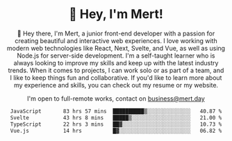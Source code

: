 <div align="center">
  <h1 align="center">👋 Hey, I'm Mert! </h1>
<p>
 🎉 Hey there, I'm Mert, a junior front-end developer with a passion for creating beautiful and interactive web experiences. I love working with modern web technologies like React, Next, Svelte, and Vue, as well as using Node.js for server-side development. I'm a self-taught learner who is always looking to improve my skills and keep up with the latest industry trends. When it comes to projects, I can work solo or as part of a team, and I like to keep things fun and collaborative. If you'd like to learn more about my experience and skills, you can check out my resume or my website.
</p>

  I'm open to full-remote works, contact on [business@mert.day](mailto:business@mert.day) 
  
<!--START_SECTION:waka-->

```txt
JavaScript       83 hrs 57 mins  ██████████▒░░░░░░░░░░░░░░   40.87 %
Svelte           43 hrs 8 mins   █████▒░░░░░░░░░░░░░░░░░░░   21.00 %
TypeScript       22 hrs 3 mins   ██▓░░░░░░░░░░░░░░░░░░░░░░   10.73 %
Vue.js           14 hrs          █▓░░░░░░░░░░░░░░░░░░░░░░░   06.82 %
```

<!--END_SECTION:waka-->

<!--
I inspired from https://github.com/noirrs
You can check his page too!

Mert Doğu - Front-end Developer - mert.day
--> 

